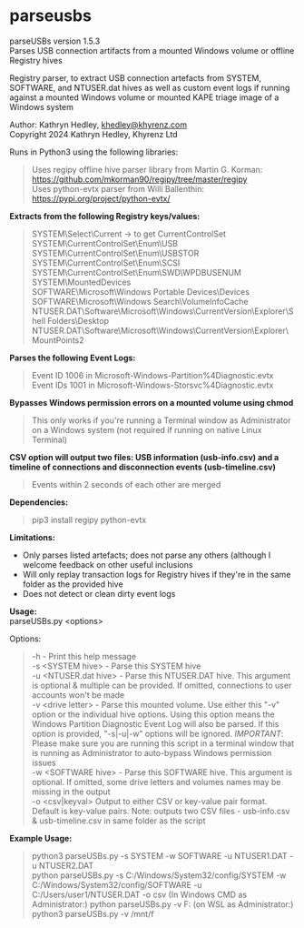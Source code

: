 # parseusbs
parseUSBs version 1.5.3  
Parses USB connection artifacts from a mounted Windows volume or offline Registry hives  


Registry parser, to extract USB connection artefacts from SYSTEM, SOFTWARE, and NTUSER.dat hives as well as custom event logs if running against a mounted Windows volume or mounted KAPE triage image of a Windows system  

Author: Kathryn Hedley, khedley@khyrenz.com  
Copyright 2024 Kathryn Hedley, Khyrenz Ltd  

Runs in Python3 using the following libraries:
> Uses regipy offline hive parser library from Martin G. Korman: https://github.com/mkorman90/regipy/tree/master/regipy  
> Uses python-evtx parser from Willi Ballenthin: https://pypi.org/project/python-evtx/


**Extracts from the following Registry keys/values:**  
>  SYSTEM\Select\Current -> to get CurrentControlSet  
>  SYSTEM\CurrentControlSet\Enum\USB  
>  SYSTEM\CurrentControlSet\Enum\USBSTOR  
>  SYSTEM\CurrentControlSet\Enum\SCSI  
>  SYSTEM\CurrentControlSet\Enum\SWD\WPDBUSENUM  
>  SYSTEM\MountedDevices  
>  SOFTWARE\Microsoft\Windows Portable Devices\Devices  
>  SOFTWARE\Microsoft\Windows Search\VolumeInfoCache  
>  NTUSER.DAT\Software\Microsoft\Windows\CurrentVersion\Explorer\Shell Folders\Desktop  
>  NTUSER.DAT\Software\Microsoft\Windows\CurrentVersion\Explorer\MountPoints2  

**Parses the following Event Logs:**  
>  Event ID 1006 in Microsoft-Windows-Partition%4Diagnostic.evtx  
>  Event IDs 1001 in Microsoft-Windows-Storsvc%4Diagnostic.evtx  

**Bypasses Windows permission errors on a mounted volume using chmod**  
> This only works if you're running a Terminal window as Administrator on a Windows system (not required if running on native Linux Terminal)
  
**CSV option will output two files: USB information (usb-info.csv) and a timeline of connections and disconnection events (usb-timeline.csv)**  
> Events within 2 seconds of each other are merged  

**Dependencies:**  
> pip3 install regipy python-evtx


**Limitations:**  
  - Only parses listed artefacts; does not parse any others (although I welcome feedback on other useful inclusions 
  - Will only replay transaction logs for Registry hives if they're in the same folder as the provided hive 
  - Does not detect or clean dirty event logs


**Usage:**  
  parseUSBs.py \<options\>  
	
Options:  
> 	-h 		          	- Print this help message  
>	-s    \<SYSTEM hive\>  		- Parse this SYSTEM hive    
>	-u    \<NTUSER.dat hive\> 	- Parse this NTUSER.DAT hive. This argument is optional & multiple can be provided. If omitted, connections to user accounts won\'t be made   
> 	-v    \<drive letter\>		- Parse this mounted volume. Use either this "-v" option or the individual hive options. Using this option means the Windows Partition Diagnostic Event Log will also be parsed. If this option is provided, "-s|-u|-w" options will be ignored. *IMPORTANT*: Please make sure you are running this script in a terminal window that is running as Administrator to auto-bypass Windows permission issues  
> 	-w    \<SOFTWARE hive\>	 	- Parse this SOFTWARE hive. This argument is optional. If omitted, some drive letters and volumes names may be missing in the output  
>	-o    \<csv|keyval\>		Output to either CSV or key-value pair format. Default is key-value pairs. Note: outputs two CSV files - usb-info.csv & usb-timeline.csv in same folder as the script  

**Example Usage:**  
>    python3 parseUSBs.py -s SYSTEM -w SOFTWARE -u NTUSER1.DAT -u NTUSER2.DAT  
>    python parseUSBs.py -s C:/Windows/System32/config/SYSTEM -w C:/Windows/System32/config/SOFTWARE -u C:/Users/user1/NTUSER.DAT -o csv
>    (In Windows CMD as Administrator:) python parseUSBs.py -v F: 
>    (on WSL as Administrator:) python3 parseUSBs.py -v /mnt/f  
